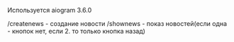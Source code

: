Используется aiogram 3.6.0

/createnews - создание новости
/shownews - показ новостей(если одна - кнопок нет, если 2. то только кнопка назад)

